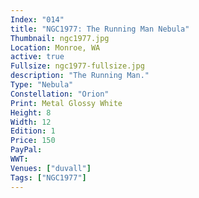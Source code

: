 ```yaml
---
Index: "014"
title: "NGC1977: The Running Man Nebula"
Thumbnail: ngc1977.jpg
Location: Monroe, WA
active: true
Fullsize: ngc1977-fullsize.jpg
description: "The Running Man." 
Type: "Nebula"
Constellation: "Orion"
Print: Metal Glossy White
Height: 8
Width: 12
Edition: 1
Price: 150
PayPal: 
WWT: 
Venues: ["duvall"]
Tags: ["NGC1977"]
---
```

